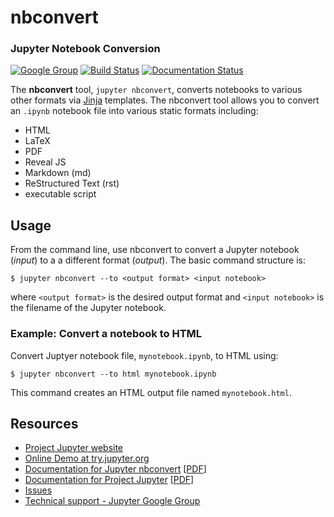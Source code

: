 # nbconvert
### Jupyter Notebook Conversion

[![Google Group](https://img.shields.io/badge/-Google%20Group-lightgrey.svg)](https://groups.google.com/forum/#!forum/jupyter)
[![Build Status](https://travis-ci.org/jupyter/nbconvert.svg?branch=master)](https://travis-ci.org/jupyter/nbconvert)
[![Documentation Status](https://readthedocs.org/projects/nbconvert/badge/?version=latest)](http://nbconvert.readthedocs.org/en/latest/?badge=latest)

The **nbconvert** tool, `jupyter nbconvert`, converts notebooks to various other
formats via [Jinja][] templates. The nbconvert tool allows you to convert an
`.ipynb` notebook file into various static formats including:

* HTML
* LaTeX
* PDF
* Reveal JS
* Markdown (md)
* ReStructured Text (rst)
* executable script


## Usage

From the command line, use nbconvert to convert a Jupyter notebook (*input*) to a
a different format (*output*). The basic command structure is:

    $ jupyter nbconvert --to <output format> <input notebook>

where `<output format>` is the desired output format and `<input notebook>` is the
filename of the Jupyter notebook.

### Example: Convert a notebook to HTML

Convert Juptyer notebook file, `mynotebook.ipynb`, to HTML using:

    $ jupyter nbconvert --to html mynotebook.ipynb

This command creates an HTML output file named `mynotebook.html`.


## Resources

- [Project Jupyter website](https://jupyter.org)
- [Online Demo at try.jupyter.org](https://try.jupyter.org)
- [Documentation for Jupyter nbconvert](https://nbconvert.readthedocs.org/en/latest/)
  [[PDF](https://media.readthedocs.org/pdf/nbconvert/latest/nbconvert.pdf)]
- [Documentation for Project Jupyter](https://jupyter.readthedocs.org/en/latest/index.html)
  [[PDF](https://media.readthedocs.org/pdf/jupyter/latest/jupyter.pdf)]
- [Issues](https://github.com/jupyter/nbconvert/issues)
- [Technical support - Jupyter Google Group](https://groups.google.com/forum/#!forum/jupyter)


[Jinja]: http://jinja.pocoo.org/